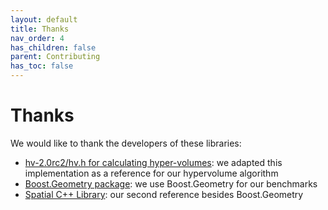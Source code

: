 ```yaml
---
layout: default
title: Thanks
nav_order: 4
has_children: false
parent: Contributing
has_toc: false
---
```

# Thanks

We would like to thank the developers of these libraries:

- [hv-2.0rc2/hv.h for calculating hyper-volumes](https://ieeexplore.ieee.org/document/1688440): we adapted this implementation as a reference for our hypervolume algorithm
- [Boost.Geometry package](https://github.com/boostorg/geometry): we use Boost.Geometry for our benchmarks
- [Spatial C++ Library](http://spatial.sourceforge.net): our second reference besides Boost.Geometry



<!-- Generated with mdsplit: https://github.com/alandefreitas/mdsplit -->
